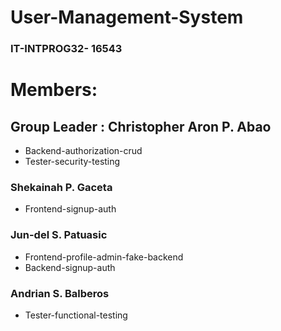 # User-Management-System
### IT-INTPROG32- 16543

# **Members:** 
## **Group Leader : Christopher Aron P. Abao**
   - Backend-authorization-crud
   - Tester-security-testing
### **Shekainah P. Gaceta**
   - Frontend-signup-auth
### **Jun-del S. Patuasic**
   - Frontend-profile-admin-fake-backend
   - Backend-signup-auth
### **Andrian S. Balberos**
   - Tester-functional-testing

